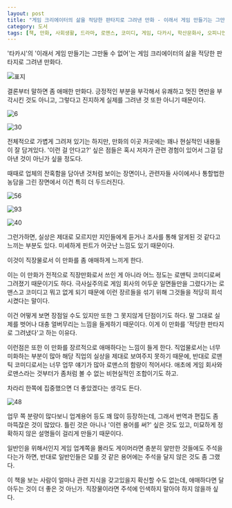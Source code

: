 ```yaml
---
layout: post
title: "게임 크리에이터의 삶을 적당한 판타지로 그려낸 만화 - 이래서 게임 만들기는 그만둘 수 없어 1"
category: 도서
tags: [책, 만화, 사회생활, 드라마, 로맨스, 코미디, 게임, 다카시, 학산문화사, 오피니언 리더, 서평]
---
```


'타카시'의
'이래서 게임 만들기는 그만둘 수 없어'는
게임 크리에이터의 삶을 적당한 판타지로 그려낸 만화다.

![표지](/images/koredakara-gam-zukuri-wa-yamerarenai-1-comic-book-h480.jpg)

결론부터 말하면 좀 애매한 만화다.
긍정적인 부분을 부각해서 유쾌하고 멋진 면만을 부각시킨 것도 아니고,
그렇다고 진지하게 실제를 그려낸 것 또한 아니기 때문이다.

![6](/images/koredakara-gam-zukuri-wa-yamerarenai-1-comic-book-p006.jpg)

![30](/images/koredakara-gam-zukuri-wa-yamerarenai-1-comic-book-p030.jpg)

전체적으로 가볍게 그려져 있기는 하지만,
만화의 이곳 저곳에는 꽤나 현실적인 내용들이 잘 담겨있다.
'이런 걸 안다고?' 싶은 점들은 혹시 저자가 관련 경험이 있어서 그걸 담아낸 것이 아닌가 싶을 정도다.

때때로 업체의 잔혹함을 담아낸 것처럼 보이는 장면이나,
관련자들 사이에서나 통할법한 농담을 그린 장면에서 이건 특히 더 두드러진다.

![56](/images/koredakara-gam-zukuri-wa-yamerarenai-1-comic-book-p056.jpg)

![93](/images/koredakara-gam-zukuri-wa-yamerarenai-1-comic-book-p093.jpg)

![40](/images/koredakara-gam-zukuri-wa-yamerarenai-1-comic-book-p040.jpg)

그런가하면, 실상은 제대로 모르지만 지인들에게 듣거나 조사를 통해 알게된 것 같다고 느끼는 부분도 있다.
미세하게 핀트가 어긋난 느낌도 있기 때문이다.

이것이 직장물로서 이 만화를 좀 애매하게 느끼게 한다.

이는 이 만화가 전적으로 직장만화로서 쓰인 게 아니라
어느 정도는 로맨틱 코미디로써 그려졌기 때문이기도 하다.
극사실주의로 게임 회사의 어두운 일면들만을 그렸다가는
로맨스고 코미디고 뭐고 없게 되기 때문에
이런 장르들을 섞기 위해 그것들을 적당히 희석시켰다는 말이다.

이건 어떻게 보면 장점일 수도 있지만 또한 그 못지않게 단점이기도 하다.
말 그대로 실제를 벗어나 대충 얼버무리는 느낌을 들게하기 때문이다.
이게 이 만화를 '적당한 판타지로 그려냈다'고 하는 이유다.

이런점은 또한 이 만화를 장르적으로 애매하다는 느낌이 들게 한다.
직업물로서는 너무 미화하는 부분이 많아 해당 직업의 실상을 제대로 보여주지 못하기 때문에,
반대로 로맨틱 코미디로서는 너무 업무 얘기가 많아 로맨스의 함량이 적어서다.
애초에 게임 회사와 로맨스라는 것부터가 좀처럼 볼 수 없는 비현실적인 조합이기도 하고.

차라리 한쪽에 집중했으면 더 좋았겠다는 생각도 든다.

![48](/images/koredakara-gam-zukuri-wa-yamerarenai-1-comic-book-p048.jpg)

업무 쪽 분량이 많다보니 업계용어 등도 꽤 많이 등장하는데,
그래서 번역과 편집도 좀 마뜩잖은 것이 많았다.
틀린 것은 아니나 '이런 용어를 써?' 싶은 것도 있고,
미묘하게 정확하지 않은 설명들이 걸리게 만들기 때문이다.

일반인을 위해서인지 게임 업계쪽을 몰라도 게이머라면 충분히 알만한 것들에도 주석을 다는가 하면,
반대로 일반인들은 모를 것 같은 용어에는 주석을 달지 않은 것도 좀 그랬다.

이 책을 보는 사람이 얼마나 관련 지식을 갖고있을지 확신할 수도 없는데,
애매하다면 달아두는 것이 더 좋은 것 아닌가.
직장물이라면 주석에 인색하지 말아야 하지 않을까 싶다.
